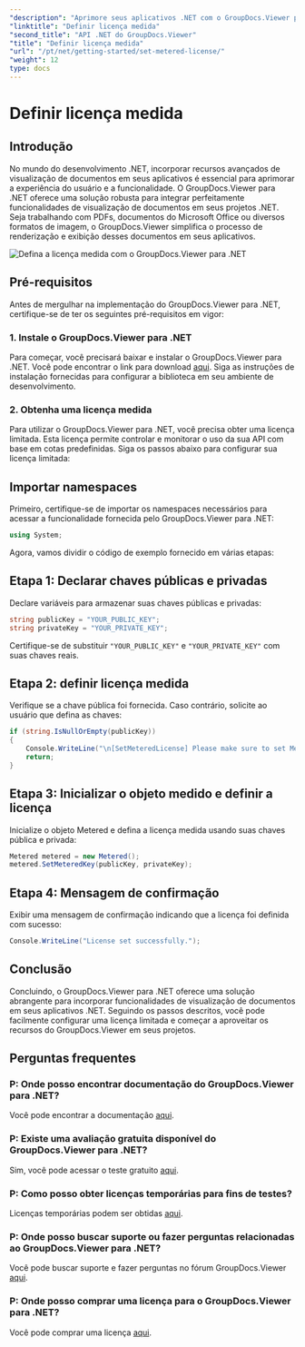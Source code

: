 ```yaml
---
"description": "Aprimore seus aplicativos .NET com o GroupDocs.Viewer para uma visualização integrada de documentos. Integre facilmente funcionalidades de renderização de documentos aos seus projetos."
"linktitle": "Definir licença medida"
"second_title": "API .NET do GroupDocs.Viewer"
"title": "Definir licença medida"
"url": "/pt/net/getting-started/set-metered-license/"
"weight": 12
type: docs
---
```

# Definir licença medida

## Introdução
No mundo do desenvolvimento .NET, incorporar recursos avançados de visualização de documentos em seus aplicativos é essencial para aprimorar a experiência do usuário e a funcionalidade. O GroupDocs.Viewer para .NET oferece uma solução robusta para integrar perfeitamente funcionalidades de visualização de documentos em seus projetos .NET. Seja trabalhando com PDFs, documentos do Microsoft Office ou diversos formatos de imagem, o GroupDocs.Viewer simplifica o processo de renderização e exibição desses documentos em seus aplicativos.

![Defina a licença medida com o GroupDocs.Viewer para .NET](/viewer/getting-started/set-metered-license.png)

## Pré-requisitos
Antes de mergulhar na implementação do GroupDocs.Viewer para .NET, certifique-se de ter os seguintes pré-requisitos em vigor:
### 1. Instale o GroupDocs.Viewer para .NET
Para começar, você precisará baixar e instalar o GroupDocs.Viewer para .NET. Você pode encontrar o link para download [aqui](https://releases.groupdocs.com/viewer/net/). Siga as instruções de instalação fornecidas para configurar a biblioteca em seu ambiente de desenvolvimento.
### 2. Obtenha uma licença medida
Para utilizar o GroupDocs.Viewer para .NET, você precisa obter uma licença limitada. Esta licença permite controlar e monitorar o uso da sua API com base em cotas predefinidas. Siga os passos abaixo para configurar sua licença limitada:

## Importar namespaces
Primeiro, certifique-se de importar os namespaces necessários para acessar a funcionalidade fornecida pelo GroupDocs.Viewer para .NET:
```csharp
using System;
```

Agora, vamos dividir o código de exemplo fornecido em várias etapas:
## Etapa 1: Declarar chaves públicas e privadas
Declare variáveis para armazenar suas chaves públicas e privadas:
```csharp
string publicKey = "YOUR_PUBLIC_KEY";
string privateKey = "YOUR_PRIVATE_KEY";
```
Certifique-se de substituir `"YOUR_PUBLIC_KEY"` e `"YOUR_PRIVATE_KEY"` com suas chaves reais.
## Etapa 2: definir licença medida
Verifique se a chave pública foi fornecida. Caso contrário, solicite ao usuário que defina as chaves:
```csharp
if (string.IsNullOrEmpty(publicKey))
{
    Console.WriteLine("\n[SetMeteredLicense] Please make sure to set Metered keys. Learn more at https://purchase.groupdocs.com/faqs/licensing/metered.");
    return;
}
```
## Etapa 3: Inicializar o objeto medido e definir a licença
Inicialize o objeto Metered e defina a licença medida usando suas chaves pública e privada:
```csharp
Metered metered = new Metered();
metered.SetMeteredKey(publicKey, privateKey);
```
## Etapa 4: Mensagem de confirmação
Exibir uma mensagem de confirmação indicando que a licença foi definida com sucesso:
```csharp
Console.WriteLine("License set successfully.");
```

## Conclusão
Concluindo, o GroupDocs.Viewer para .NET oferece uma solução abrangente para incorporar funcionalidades de visualização de documentos em seus aplicativos .NET. Seguindo os passos descritos, você pode facilmente configurar uma licença limitada e começar a aproveitar os recursos do GroupDocs.Viewer em seus projetos.
## Perguntas frequentes
### P: Onde posso encontrar documentação do GroupDocs.Viewer para .NET?
Você pode encontrar a documentação [aqui](https://tutorials.groupdocs.com/viewer/net/).
### P: Existe uma avaliação gratuita disponível do GroupDocs.Viewer para .NET?
Sim, você pode acessar o teste gratuito [aqui](https://releases.groupdocs.com/).
### P: Como posso obter licenças temporárias para fins de testes?
Licenças temporárias podem ser obtidas [aqui](https://purchase.groupdocs.com/temporary-license/).
### P: Onde posso buscar suporte ou fazer perguntas relacionadas ao GroupDocs.Viewer para .NET?
Você pode buscar suporte e fazer perguntas no fórum GroupDocs.Viewer [aqui](https://forum.groupdocs.com/c/viewer/9).
### P: Onde posso comprar uma licença para o GroupDocs.Viewer para .NET?
Você pode comprar uma licença [aqui](https://purchase.groupdocs.com/buy).